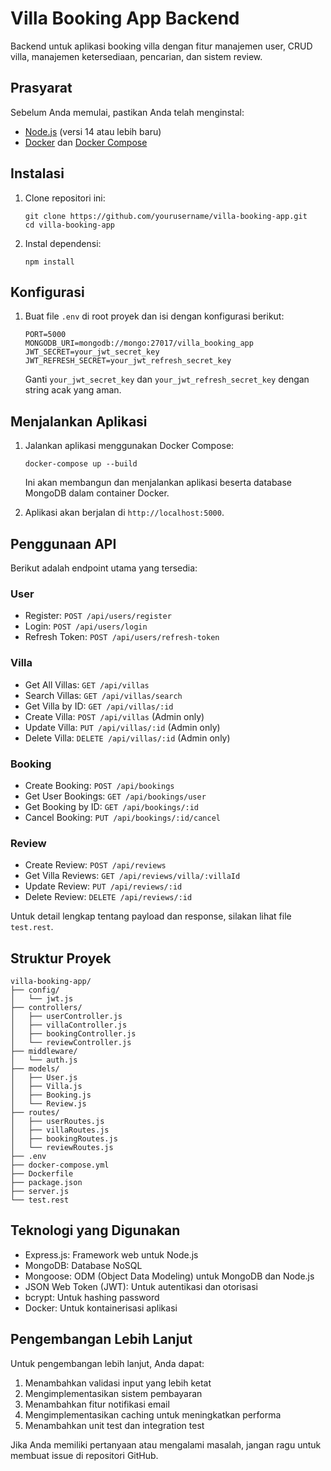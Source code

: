 # Villa Booking App Backend

Backend untuk aplikasi booking villa dengan fitur manajemen user, CRUD villa, manajemen ketersediaan, pencarian, dan sistem review.

## Prasyarat

Sebelum Anda memulai, pastikan Anda telah menginstal:

- [Node.js](https://nodejs.org/) (versi 14 atau lebih baru)
- [Docker](https://www.docker.com/) dan [Docker Compose](https://docs.docker.com/compose/install/)

## Instalasi

1. Clone repositori ini:
   ```
   git clone https://github.com/yourusername/villa-booking-app.git
   cd villa-booking-app
   ```

2. Instal dependensi:
   ```
   npm install
   ```

## Konfigurasi

1. Buat file `.env` di root proyek dan isi dengan konfigurasi berikut:
   ```
   PORT=5000
   MONGODB_URI=mongodb://mongo:27017/villa_booking_app
   JWT_SECRET=your_jwt_secret_key
   JWT_REFRESH_SECRET=your_jwt_refresh_secret_key
   ```

   Ganti `your_jwt_secret_key` dan `your_jwt_refresh_secret_key` dengan string acak yang aman.

## Menjalankan Aplikasi

1. Jalankan aplikasi menggunakan Docker Compose:
   ```
   docker-compose up --build
   ```

   Ini akan membangun dan menjalankan aplikasi beserta database MongoDB dalam container Docker.

2. Aplikasi akan berjalan di `http://localhost:5000`.

## Penggunaan API

Berikut adalah endpoint utama yang tersedia:

### User

- Register: `POST /api/users/register`
- Login: `POST /api/users/login`
- Refresh Token: `POST /api/users/refresh-token`

### Villa

- Get All Villas: `GET /api/villas`
- Search Villas: `GET /api/villas/search`
- Get Villa by ID: `GET /api/villas/:id`
- Create Villa: `POST /api/villas` (Admin only)
- Update Villa: `PUT /api/villas/:id` (Admin only)
- Delete Villa: `DELETE /api/villas/:id` (Admin only)

### Booking

- Create Booking: `POST /api/bookings`
- Get User Bookings: `GET /api/bookings/user`
- Get Booking by ID: `GET /api/bookings/:id`
- Cancel Booking: `PUT /api/bookings/:id/cancel`

### Review

- Create Review: `POST /api/reviews`
- Get Villa Reviews: `GET /api/reviews/villa/:villaId`
- Update Review: `PUT /api/reviews/:id`
- Delete Review: `DELETE /api/reviews/:id`

Untuk detail lengkap tentang payload dan response, silakan lihat file `test.rest`.

## Struktur Proyek

```
villa-booking-app/
├── config/
│   └── jwt.js
├── controllers/
│   ├── userController.js
│   ├── villaController.js
│   ├── bookingController.js
│   └── reviewController.js
├── middleware/
│   └── auth.js
├── models/
│   ├── User.js
│   ├── Villa.js
│   ├── Booking.js
│   └── Review.js
├── routes/
│   ├── userRoutes.js
│   ├── villaRoutes.js
│   ├── bookingRoutes.js
│   └── reviewRoutes.js
├── .env
├── docker-compose.yml
├── Dockerfile
├── package.json
├── server.js
└── test.rest
```

## Teknologi yang Digunakan

- Express.js: Framework web untuk Node.js
- MongoDB: Database NoSQL
- Mongoose: ODM (Object Data Modeling) untuk MongoDB dan Node.js
- JSON Web Token (JWT): Untuk autentikasi dan otorisasi
- bcrypt: Untuk hashing password
- Docker: Untuk kontainerisasi aplikasi

## Pengembangan Lebih Lanjut

Untuk pengembangan lebih lanjut, Anda dapat:

1. Menambahkan validasi input yang lebih ketat
2. Mengimplementasikan sistem pembayaran
3. Menambahkan fitur notifikasi email
4. Mengimplementasikan caching untuk meningkatkan performa
5. Menambahkan unit test dan integration test

Jika Anda memiliki pertanyaan atau mengalami masalah, jangan ragu untuk membuat issue di repositori GitHub.